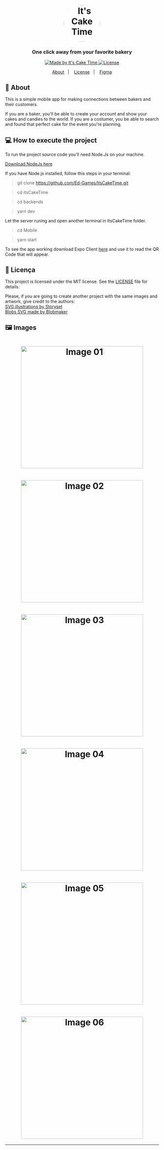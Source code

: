 <h1 align="center">
    <img alt="It's Cake Time" src="./images/logo.svg" width="120px" style="border-radius: 50%" />
</h1>

<h3 align="center">
  One click away from your favorite bakery
</h3>

<p align="center">

  <a href="#">
    <img alt="Made by It's Cake TIme" src="https://img.shields.io/badge/made%20by-It'sCakeTime-%23F89">
  </a>

  <a href="LICENSE" >
    <img alt="License" src="https://img.shields.io/badge/license-MIT-%23F89">
  </a>

</p>

<p align="center">
  <a href="#calendar-sobre">About</a>&nbsp;&nbsp;&nbsp;|&nbsp;&nbsp;&nbsp; 
  <a href="#memo-licença">License</a>&nbsp;&nbsp;&nbsp;|&nbsp;&nbsp;&nbsp; 
  <a href="https://www.figma.com/file/pd9G6cgbUey1yrHm11V393/It-sCakeTime?node-id=0%3A1">Figma</a>
</p>



## 📆 About

This is a simple mobile app for making connections between bakers and their customers.

If you are a baker, you'll be able to create your account and show your cakes and candies to the world. If you are a costumer, you be able to search and found that perfect cake for the event you're planning.



## 💻 How to execute the project

To run the project source code you'll need Node.Js on your machine.

[Download NodeJs here](https://nodejs.org/en/download/)

If you have Node.js installed, follow this steps in your terminal:

> git clone https://github.com/Ed-Games/ItsCakeTime.git

> cd itsCakeTime

> cd backends

> yarn dev

Let the server runing and open another terminal in ItsCakeTime folder.

> cd Mobile

> yarn start

To see the app working download Expo Client [here](https://docs.expo.dev/) and use it to read the QR Code that will appear.



## 📝 Licença

This project is licensed under the MIT license. See the [LICENSE](/LICENSE) file for details.

Please, if you are going to create another project with the same images and artwork, give credit to the authors: <br>
<a href="https://storyset.com/business">SVG illustrations by Storyset</a><br>
<a href="https://www.blobmaker.app/">Blobs SVG made by Blobmaker</a>

## 🖼️ Images
<h1 align="center">
    <img alt="Image 01" src="./images/splash.svg" width="400px" />
</h1>
<h1 align="center">
    <img alt="Image 02" src="./images/Landing.svg" width="400px" />
</h1>
<h1 align="center">
    <img alt="Image 03" src="./images/list.svg" width="400px" />
</h1>
<h1 align="center">
    <img alt="Image 04" src="./images/profile.svg" width="400px" />
</h1>
<h1 align="center">
    <img alt="Image 05" src="./images/menu.svg" width="400px" />
</h1>
<h1 align="center">
    <img alt="Image 06" src="./images/Login.svg" width="400px" />
</h1>

---
